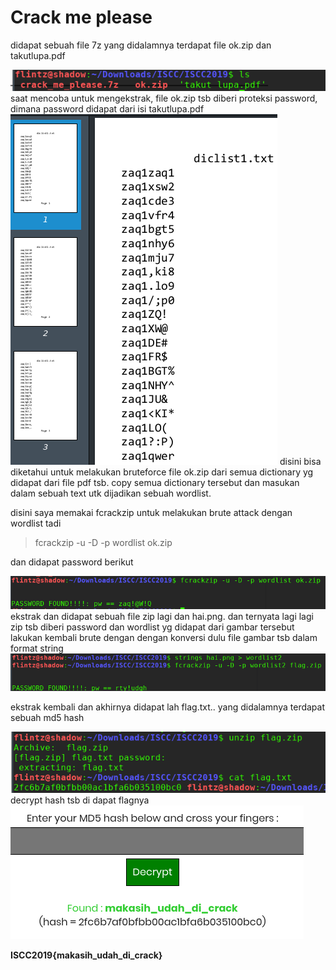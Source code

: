 # Crack me please

didapat sebuah file 7z yang didalamnya terdapat file ok.zip dan takutlupa.pdf

<img src="img/1.png"/>
saat mencoba untuk mengekstrak, file ok.zip tsb diberi proteksi password,
dimana password didapat dari isi takutlupa.pdf

<img src="img/2.png"/>
disini bisa diketahui untuk melakukan bruteforce file ok.zip dari semua dictionary yg didapat dari file pdf tsb.
copy semua dictionary tersebut dan masukan dalam sebuah text utk dijadikan sebuah wordlist.

disini saya memakai fcrackzip untuk melakukan brute attack dengan wordlist tadi
> fcrackzip -u -D -p wordlist ok.zip

dan didapat password berikut

<img src="img/3.png"/>
ekstrak dan didapat sebuah file zip lagi dan hai.png. 
dan ternyata lagi lagi zip tsb diberi password dan wordlist yg didapat dari gambar tersebut
lakukan kembali brute dengan dengan konversi dulu file gambar tsb dalam format string


<img src="img/4.png"/>

ekstrak kembali dan akhirnya didapat lah flag.txt..
yang didalamnya terdapat sebuah md5 hash

<img src="img/5.png"/>
 decrypt hash tsb di dapat flagnya
 
 <img src="img/6.png"/>


**ISCC2019{makasih_udah_di_crack}**





